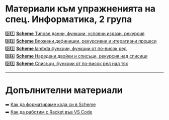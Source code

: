 # Материали към упражненията на спец. Информатика, 2 група

:zero::one: [**Scheme** Типове данни, функции, условни изрази, рекурсия](./01/README.md)  
:zero::two: [**Scheme** Вложени дефиниции, рекурсивни и итеративни процеси](./02/README.md)  
:zero::three: [**Scheme** lambda функции, функции от по-висок ред](./03/README.md)  
:zero::four: [**Scheme** Наредени двойки и списъци, рекурсия над списици](./04/README.md)  
:zero::five: [**Scheme** Списъци, функции от по-висок ред над тях](./05/README.md)  

---

# Допълнителни материали

:arrow_right: [Как да форматираме кода си в Scheme](./additional-materials/scheme-formatting.md)  
:arrow_right: [Как да работим с Racket във VS Code](./additional-materials/scheme-vscode.md)